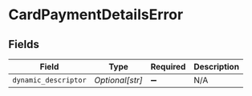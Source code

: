 # CardPaymentDetailsError


## Fields

| Field                | Type                 | Required             | Description          |
| -------------------- | -------------------- | -------------------- | -------------------- |
| `dynamic_descriptor` | *Optional[str]*      | :heavy_minus_sign:   | N/A                  |